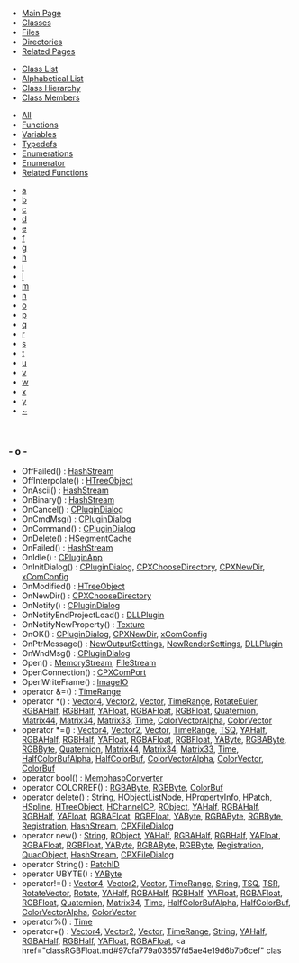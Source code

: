 <div class="tabs">

- [Main Page](index.md)
- <span id="current">[Classes](annotated.md)</span>
- [Files](files.md)
- [Directories](dirs.md)
- [Related Pages](pages.md)

</div>

<div class="tabs">

- [Class List](annotated.md)
- [Alphabetical List](classes.md)
- [Class Hierarchy](hierarchy.md)
- <span id="current">[Class Members](functions.md)</span>

</div>

<div class="tabs">

- [All](functions.md)
- <span id="current">[Functions](functions_func.md)</span>
- [Variables](functions_vars.md)
- [Typedefs](functions_type.md)
- [Enumerations](functions_enum.md)
- [Enumerator](functions_eval.md)
- [Related Functions](functions_rela.md)

</div>

<div class="tabs">

- [a](functions_func.md#index_a)
- [b](functions_func_0x62.md#index_b)
- [c](functions_func_0x63.md#index_c)
- [d](functions_func_0x64.md#index_d)
- [e](functions_func_0x65.md#index_e)
- [f](functions_func_0x66.md#index_f)
- [g](functions_func_0x67.md#index_g)
- [h](functions_func_0x68.md#index_h)
- [i](functions_func_0x69.md#index_i)
- [l](functions_func_0x6c.md#index_l)
- [m](functions_func_0x6d.md#index_m)
- [n](functions_func_0x6e.md#index_n)
- <span id="current">[o](functions_func_0x6f.md#index_o)</span>
- [p](functions_func_0x70.md#index_p)
- [q](functions_func_0x71.md#index_q)
- [r](functions_func_0x72.md#index_r)
- [s](functions_func_0x73.md#index_s)
- [t](functions_func_0x74.md#index_t)
- [u](functions_func_0x75.md#index_u)
- [v](functions_func_0x76.md#index_v)
- [w](functions_func_0x77.md#index_w)
- [x](functions_func_0x78.md#index_x)
- [y](functions_func_0x79.md#index_y)
- [~](functions_func_0x7e.md#index_~)

</div>

 

### <span id="index_o" class="anchor">- o -</span>

- OffFailed() : <a href="classHashStream.md#18968f1e5832925d8a11de1be88357f6" class="el">HashStream</a>
- OffInterpolate() : <a href="classHTreeObject.md#ef935bce206a25f79efff9a115d56b17" class="el">HTreeObject</a>
- OnAscii() : <a href="classHashStream.md#06aec4adb36fea5da51cfaf90d9989b2" class="el">HashStream</a>
- OnBinary() : <a href="classHashStream.md#aa9e3a1038c202d0b0a43be670500cb5" class="el">HashStream</a>
- OnCancel() : <a href="classCPluginDialog.md#eb126ff5f8b2e377c7ba250421f67111" class="el">CPluginDialog</a>
- OnCmdMsg() : <a href="classCPluginDialog.md#7208b9b292eb0839980737a14487c9ec" class="el">CPluginDialog</a>
- OnCommand() : <a href="classCPluginDialog.md#e867ecaaceb885443d0d4e37f2ad0428" class="el">CPluginDialog</a>
- OnDelete() : <a href="classHSegmentCache.md#c314047344d073e2c79b1a793cc06ed9" class="el">HSegmentCache</a>
- OnFailed() : <a href="classHashStream.md#0f146f8dbcb71bd798ef677ceecf1227" class="el">HashStream</a>
- OnIdle() : <a href="classCPluginApp.md#cff195cdef826b9d1a419fb236fcc153" class="el">CPluginApp</a>
- OnInitDialog() : <a href="classCPluginDialog.md#ee9956c8765bd5e2b105470cd549d41c" class="el">CPluginDialog</a>, <a href="classCPXChooseDirectory.md#ee9956c8765bd5e2b105470cd549d41c" class="el">CPXChooseDirectory</a>, <a href="classCPXNewDir.md#ee9956c8765bd5e2b105470cd549d41c" class="el">CPXNewDir</a>, <a href="classxComConfig.md#ee9956c8765bd5e2b105470cd549d41c" class="el">xComConfig</a>
- OnModified() : <a href="classHTreeObject.md#1923648b89c926d018852bbb33a1af38" class="el">HTreeObject</a>
- OnNewDir() : <a href="classCPXChooseDirectory.md#474ff1146230282a9a9bc49f43713235" class="el">CPXChooseDirectory</a>
- OnNotify() : <a href="classCPluginDialog.md#74df1564fd4e26b4898106558003c4e5" class="el">CPluginDialog</a>
- OnNotifyEndProjectLoad() : <a href="classDLLPlugin.md#57d3749c1756078f9ed1b4f3942141f7" class="el">DLLPlugin</a>
- OnNotifyNewProperty() : <a href="classTexture.md#0d1cbd915a53fe344d1e8e6995431dab" class="el">Texture</a>
- OnOK() : <a href="classCPluginDialog.md#2c14f73f01b234111f154472ddd20080" class="el">CPluginDialog</a>, <a href="classCPXNewDir.md#2c14f73f01b234111f154472ddd20080" class="el">CPXNewDir</a>, <a href="classxComConfig.md#2c14f73f01b234111f154472ddd20080" class="el">xComConfig</a>
- OnPtrMessage() : <a href="classNewOutputSettings.md#851e4b025a49d8d723a289cc58a7c623" class="el">NewOutputSettings</a>, <a href="classNewRenderSettings.md#851e4b025a49d8d723a289cc58a7c623" class="el">NewRenderSettings</a>, <a href="classDLLPlugin.md#a4ccb53d5129585318973cb0c14b7a4f" class="el">DLLPlugin</a>
- OnWndMsg() : <a href="classCPluginDialog.md#ec86652c178c8666f5c0ae0be62ad9f0" class="el">CPluginDialog</a>
- Open() : <a href="classMemoryStream.md#91efc67a605bc7a17a3f84dc9b715ffd" class="el">MemoryStream</a>, <a href="classFileStream.md#1e6c6a7d86ca7ecb5484df545e4c667e" class="el">FileStream</a>
- OpenConnection() : <a href="classCPXComPort.md#14393b1e44e374a685b68cd4f9701d98" class="el">CPXComPort</a>
- OpenWriteFrame() : <a href="classImageIO.md#564e67564668f9f9eef3ec34dd73120d" class="el">ImageIO</a>
- operator &=() : <a href="classTimeRange.md#0d78b079e3961ec7620232d45525d2db" class="el">TimeRange</a>
- operator \*() : <a href="classVector4.md#971ce56df8467e912929fd84e2e4cc9c" class="el">Vector4</a>, <a href="classVector2.md#e47dcbbe36e4674890309a0d025045a0" class="el">Vector2</a>, <a href="classVector.md#582a5c0025426b044ffdf5b237c0ff1d" class="el">Vector</a>, <a href="classTimeRange.md#1f1fc2325bbbdf3ac389ceb5ca43f1b6" class="el">TimeRange</a>, <a href="classRotateEuler.md#96584d9de4ff7736522ad6c978f789c5" class="el">RotateEuler</a>, <a href="classRGBAHalf.md#ab251d56c3e469072bbcfe45d6ad0ac7" class="el">RGBAHalf</a>, <a href="classRGBHalf.md#ab251d56c3e469072bbcfe45d6ad0ac7" class="el">RGBHalf</a>, <a href="classYAFloat.md#d6a25917fd913ac09f7ce503e3f526c4" class="el">YAFloat</a>, <a href="classRGBAFloat.md#19445ac57d86b54945c863741443da39" class="el">RGBAFloat</a>, <a href="classRGBFloat.md#e0717721abb3ae4a6b5f1de8bea977a8" class="el">RGBFloat</a>, <a href="classQuaternion.md#2e6b75e015e5a1546ba0d9a4883d7f59" class="el">Quaternion</a>, <a href="classMatrix44.md#822f49f7fb9326d8bacb64e75e9af185" class="el">Matrix44</a>, <a href="classMatrix34.md#840773f9e5364b95d0a623450fa3027e" class="el">Matrix34</a>, <a href="classMatrix33.md#f15cd4952b22c771c6a75fd123912b71" class="el">Matrix33</a>, <a href="classTime.md#802886907cd1af67d382b4bb56e61c5b" class="el">Time</a>, <a href="classColorVectorAlpha.md#e5418af3b508581c13d55e51f8a82583" class="el">ColorVectorAlpha</a>, <a href="classColorVector.md#56839650870d6083b15805cfc3ec774e" class="el">ColorVector</a>
- operator \*=() : <a href="classVector4.md#6a8edc774a17f9660cdd36917a5b0fce" class="el">Vector4</a>, <a href="classVector2.md#299cf8813cba25caa1a8533ce7709734" class="el">Vector2</a>, <a href="classVector.md#ba8ae2852f7d9942ee9eb86906a9edd4" class="el">Vector</a>, <a href="classTimeRange.md#f0a6578888719766e4dab83e2b7f36f8" class="el">TimeRange</a>, <a href="classTSQ.md#69beae508cd8025dbd0d419ee219aa98" class="el">TSQ</a>, <a href="classYAHalf.md#36ff113e25ff93350facfeac60cdf34b" class="el">YAHalf</a>, <a href="classRGBAHalf.md#36ff113e25ff93350facfeac60cdf34b" class="el">RGBAHalf</a>, <a href="classRGBHalf.md#36ff113e25ff93350facfeac60cdf34b" class="el">RGBHalf</a>, <a href="classYAFloat.md#6a8edc774a17f9660cdd36917a5b0fce" class="el">YAFloat</a>, <a href="classRGBAFloat.md#6a8edc774a17f9660cdd36917a5b0fce" class="el">RGBAFloat</a>, <a href="classRGBFloat.md#6a8edc774a17f9660cdd36917a5b0fce" class="el">RGBFloat</a>, <a href="classYAByte.md#299cf8813cba25caa1a8533ce7709734" class="el">YAByte</a>, <a href="classRGBAByte.md#299cf8813cba25caa1a8533ce7709734" class="el">RGBAByte</a>, <a href="classRGBByte.md#299cf8813cba25caa1a8533ce7709734" class="el">RGBByte</a>, <a href="classQuaternion.md#69beae508cd8025dbd0d419ee219aa98" class="el">Quaternion</a>, <a href="classMatrix44.md#e09e466b8db0deec1139be2f7a94820c" class="el">Matrix44</a>, <a href="classMatrix34.md#b57a2c04a471b23866f63acf6c99727a" class="el">Matrix34</a>, <a href="classMatrix33.md#dea9a2d7300dfb1c2f03dcfeb4add49d" class="el">Matrix33</a>, <a href="classTime.md#25b39f0bb14c9878d42f8043573b6be3" class="el">Time</a>, <a href="classHalfColorBufAlpha.md#36ff113e25ff93350facfeac60cdf34b" class="el">HalfColorBufAlpha</a>, <a href="classHalfColorBuf.md#36ff113e25ff93350facfeac60cdf34b" class="el">HalfColorBuf</a>, <a href="classColorVectorAlpha.md#6a8edc774a17f9660cdd36917a5b0fce" class="el">ColorVectorAlpha</a>, <a href="classColorVector.md#6a8edc774a17f9660cdd36917a5b0fce" class="el">ColorVector</a>, <a href="classColorBuf.md#299cf8813cba25caa1a8533ce7709734" class="el">ColorBuf</a>
- operator bool() : <a href="classMemohaspConverter.md#159aab9a056e5a5a2531a328d834241f" class="el">MemohaspConverter</a>
- operator COLORREF() : <a href="classRGBAByte.md#937d3668c777a0e6e44b58c7567e1bb7" class="el">RGBAByte</a>, <a href="classRGBByte.md#937d3668c777a0e6e44b58c7567e1bb7" class="el">RGBByte</a>, <a href="classColorBuf.md#937d3668c777a0e6e44b58c7567e1bb7" class="el">ColorBuf</a>
- operator delete() : <a href="classString.md#b2a90b0840ba0f087728d89d27353935" class="el">String</a>, <a href="classHObjectListNode.md#b2a90b0840ba0f087728d89d27353935" class="el">HObjectListNode</a>, <a href="classHPropertyInfo.md#b2a90b0840ba0f087728d89d27353935" class="el">HPropertyInfo</a>, <a href="classHPatch.md#b2a90b0840ba0f087728d89d27353935" class="el">HPatch</a>, <a href="classHSpline.md#b2a90b0840ba0f087728d89d27353935" class="el">HSpline</a>, <a href="classHTreeObject.md#b2a90b0840ba0f087728d89d27353935" class="el">HTreeObject</a>, <a href="classHChannelCP.md#b2a90b0840ba0f087728d89d27353935" class="el">HChannelCP</a>, <a href="classRObject.md#b2a90b0840ba0f087728d89d27353935" class="el">RObject</a>, <a href="classYAHalf.md#b2a90b0840ba0f087728d89d27353935" class="el">YAHalf</a>, <a href="classRGBAHalf.md#b2a90b0840ba0f087728d89d27353935" class="el">RGBAHalf</a>, <a href="classRGBHalf.md#b2a90b0840ba0f087728d89d27353935" class="el">RGBHalf</a>, <a href="classYAFloat.md#b2a90b0840ba0f087728d89d27353935" class="el">YAFloat</a>, <a href="classRGBAFloat.md#b2a90b0840ba0f087728d89d27353935" class="el">RGBAFloat</a>, <a href="classRGBFloat.md#b2a90b0840ba0f087728d89d27353935" class="el">RGBFloat</a>, <a href="classYAByte.md#b2a90b0840ba0f087728d89d27353935" class="el">YAByte</a>, <a href="classRGBAByte.md#b2a90b0840ba0f087728d89d27353935" class="el">RGBAByte</a>, <a href="classRGBByte.md#b2a90b0840ba0f087728d89d27353935" class="el">RGBByte</a>, <a href="classRegistration.md#b2a90b0840ba0f087728d89d27353935" class="el">Registration</a>, <a href="classHashStream.md#b2a90b0840ba0f087728d89d27353935" class="el">HashStream</a>, <a href="classCPXFileDialog.md#b2a90b0840ba0f087728d89d27353935" class="el">CPXFileDialog</a>
- operator new() : <a href="classString.md#650118fc0cd96c1cd00cb1243c5e3358" class="el">String</a>, <a href="classRObject.md#650118fc0cd96c1cd00cb1243c5e3358" class="el">RObject</a>, <a href="classYAHalf.md#650118fc0cd96c1cd00cb1243c5e3358" class="el">YAHalf</a>, <a href="classRGBAHalf.md#650118fc0cd96c1cd00cb1243c5e3358" class="el">RGBAHalf</a>, <a href="classRGBHalf.md#650118fc0cd96c1cd00cb1243c5e3358" class="el">RGBHalf</a>, <a href="classYAFloat.md#650118fc0cd96c1cd00cb1243c5e3358" class="el">YAFloat</a>, <a href="classRGBAFloat.md#650118fc0cd96c1cd00cb1243c5e3358" class="el">RGBAFloat</a>, <a href="classRGBFloat.md#650118fc0cd96c1cd00cb1243c5e3358" class="el">RGBFloat</a>, <a href="classYAByte.md#650118fc0cd96c1cd00cb1243c5e3358" class="el">YAByte</a>, <a href="classRGBAByte.md#650118fc0cd96c1cd00cb1243c5e3358" class="el">RGBAByte</a>, <a href="classRGBByte.md#650118fc0cd96c1cd00cb1243c5e3358" class="el">RGBByte</a>, <a href="classRegistration.md#650118fc0cd96c1cd00cb1243c5e3358" class="el">Registration</a>, <a href="classQuadObject.md#bc715659c306f0a65069ac15e7f2d659" class="el">QuadObject</a>, <a href="classHashStream.md#650118fc0cd96c1cd00cb1243c5e3358" class="el">HashStream</a>, <a href="classCPXFileDialog.md#650118fc0cd96c1cd00cb1243c5e3358" class="el">CPXFileDialog</a>
- operator String() : <a href="classPatchID.md#813281b8de988448c4a679184045ea4b" class="el">PatchID</a>
- operator UBYTE() : <a href="classYAByte.md#cc2552da85a23421b34160edaffe6530" class="el">YAByte</a>
- operator!=() : <a href="classVector4.md#2822e09a44f121b37add8265b84824b7" class="el">Vector4</a>, <a href="classVector2.md#900cfe4f5819554b05db34b990904189" class="el">Vector2</a>, <a href="classVector.md#24daf5cbf4408f6d2ed7e137cfb6e51e" class="el">Vector</a>, <a href="classTimeRange.md#ed6147ff836fe68438185995068a8fd2" class="el">TimeRange</a>, <a href="classString.md#fdbb0577581c0574ce23a08de1c58f53" class="el">String</a>, <a href="classTSQ.md#6c9cacf56014f62c5b9c55a89094271f" class="el">TSQ</a>, <a href="classTSR.md#e45dbf6bb333be620e633d2f32f6a8fe" class="el">TSR</a>, <a href="classRotateVector.md#aeb8a3493816fe715d7415f20aa0c33c" class="el">RotateVector</a>, <a href="classRotate.md#39a84193d0f53ff5fa8a9f8f302b5761" class="el">Rotate</a>, <a href="classYAHalf.md#e9bfd91cd9184db7a86b6a5f14ffc8bd" class="el">YAHalf</a>, <a href="classRGBAHalf.md#b61f8b47222ce5a604530a0205c9d7bc" class="el">RGBAHalf</a>, <a href="classRGBHalf.md#ac93b6385e1a314c30b4fd0feaa819c3" class="el">RGBHalf</a>, <a href="classYAFloat.md#2c398a915d839763a8c09ec75c62dd38" class="el">YAFloat</a>, <a href="classRGBAFloat.md#c37f8690c99d80225e8dfcd757d9b0d0" class="el">RGBAFloat</a>, <a href="classRGBFloat.md#216c78b7e246b2b06d140231cf5300a1" class="el">RGBFloat</a>, <a href="classQuaternion.md#7ba0e7793ec8ecacfb86869ddf620fc3" class="el">Quaternion</a>, <a href="classMatrix34.md#aba8e7213c48155d705b223ba7220525" class="el">Matrix34</a>, <a href="classTime.md#513052758de27d4dfa3085bde45d4ade" class="el">Time</a>, <a href="classHalfColorBufAlpha.md#de8ffeb13da5cb735368e029ceb81ef9" class="el">HalfColorBufAlpha</a>, <a href="classHalfColorBuf.md#8b9457808981193360f4c3df2e50f4af" class="el">HalfColorBuf</a>, <a href="classColorVectorAlpha.md#6dbafdfc9a735181769da8e9ca033f57" class="el">ColorVectorAlpha</a>, <a href="classColorVector.md#e9f30fe63cc5235d6552339c8971d731" class="el">ColorVector</a>
- operator%() : <a href="classTime.md#7e502b99bdb260181abcb39ad7ed64ba" class="el">Time</a>
- operator+() : <a href="classVector4.md#bf9756cf1aafcf2e357f4c96546f9b66" class="el">Vector4</a>, <a href="classVector2.md#ee342e57f75fd459b9884b0885b06990" class="el">Vector2</a>, <a href="classVector.md#8f3af9b5c798014835f9b069a6751cbc" class="el">Vector</a>, <a href="classTimeRange.md#6d4c1b6d6ec20d1c55f6fd81634599a7" class="el">TimeRange</a>, <a href="classString.md#caadacfac305cf8fa4a525c4c5bf6374" class="el">String</a>, <a href="classYAHalf.md#ce6da89bf517aa0b3da17b1725e0871c" class="el">YAHalf</a>, <a href="classRGBAHalf.md#d144455f447ed7670b055c3946f5f163" class="el">RGBAHalf</a>, <a href="classRGBHalf.md#545b1ead29b51a0e91827b48970fad26" class="el">RGBHalf</a>, <a href="classYAFloat.md#04b567fef2dbb9db41b5e53fee6b54b3" class="el">YAFloat</a>, <a href="classRGBAFloat.md#a1e4f8edbc232e8a6f707abe3cf6341a" class="el">RGBAFloat</a>, <a href="classRGBFloat.md#97cfa779a03657fd5ae4e19d6b7b6cef" clas